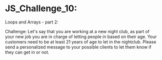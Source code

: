 # JS_Challenge_10:

Loops and Arrays - part 2:

Challenge: Let's say that you are working at a new night club, as part of your new job
you are in charge of letting people in based on their age. 
Your customers need to be at least 21 years of age to let in the nightclub. 
Please send a personalized message to your possible clients to let them know 
if they can get in or not.
